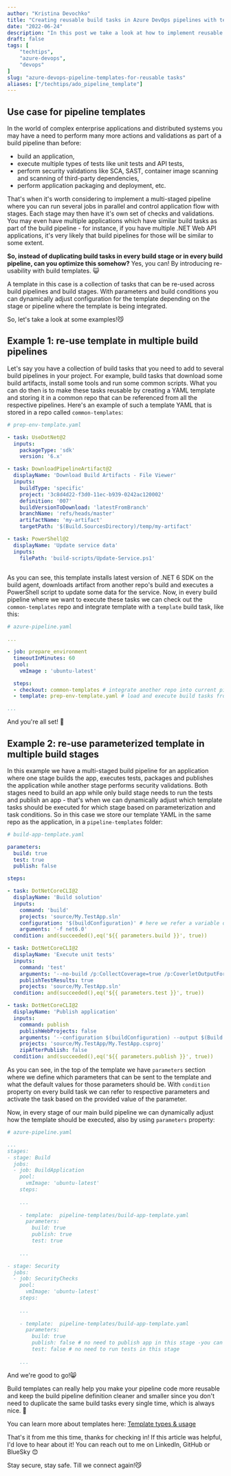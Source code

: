 ```yaml
---
author: "Kristina Devochko"
title: "Creating reusable build tasks in Azure DevOps pipelines with templates"
date: "2022-06-24"
description: "In this post we take a look at how to implement reusable build tasks in Azure DevOps pipelines with templates."
draft: false
tags: [
    "techtips",
    "azure-devops",
    "devops"
]
slug: "azure-devops-pipeline-templates-for-reusable tasks"
aliases: ["/techtips/ado_pipeline_template"]
---
```


## Use case for pipeline templates

In the world of complex enterprise applications and distributed systems you may have a need to perform many more actions and validations as part of a build pipeline than before:

- build an application,
- execute multiple types of tests like unit tests and API tests,
- perform security validations like SCA, SAST, container image scanning and scanning of third-party dependencies,
- perform application packaging and deployment,
etc.

That\'s when it\'s worth considering to implement a multi-staged pipeline where you can run several jobs in parallel and control application flow with stages. Each stage may then have it\'s own set of checks and validations. You may even have multiple applications which have similar build tasks as part of the build pipeline - for instance, if you have multiple .NET Web API applications, it\'s very likely that build pipelines for those will be similar to some extent.

**So, instead of duplicating build tasks in every build stage or in every build pipeline, can you optimize this somehow?** Yes, you can! By introducing re-usability with build templates. 😺

A template in this case is a collection of tasks that can be re-used across build pipelines and build stages. With parameters and build conditions you can dynamically adjust configuration for the template depending on the stage or pipeline where the template is being integrated.

So, let\'s take a look at some examples!😼

## Example 1: re-use template in multiple build pipelines

Let\'s say you have a collection of build tasks that you need to add to several build pipelines in your project. For example, build tasks that download some build artifacts, install some tools and run some common scripts. What you can do then is to make these tasks reusable by creating a YAML template and storing it in a common repo that can be referenced from all the respective pipelines. Here\'s an example of such a template YAML that is stored in a repo called ```common-templates```:

```yaml
# prep-env-template.yaml

- task: UseDotNet@2
  inputs:
    packageType: 'sdk'
    version: '6.x'

- task: DownloadPipelineArtifact@2
  displayName: 'Download Build Artifacts - File Viewer'
  inputs:
    buildType: 'specific'
    project: '3c8d4d22-f3d0-11ec-b939-0242ac120002'
    definition: '007'
    buildVersionToDownload: 'latestFromBranch'
    branchName: 'refs/heads/master'
    artifactName: 'my-artifact'
    targetPath: '$(Build.SourcesDirectory)/temp/my-artifact'

- task: PowerShell@2
  displayName: 'Update service data'
  inputs:
    filePath: 'build-scripts/Update-Service.ps1'
    
```

As you can see, this template installs latest version of .NET 6 SDK on the build agent, downloads artifact from another repo\'s build and executes a PowerShell script to update some data for the service. Now, in every build pipeline where we want to execute these tasks we can check out the ```common-templates``` repo and integrate template with a ```template``` build task, like this:

```yaml
# azure-pipeline.yaml

... 

- job: prepare_environment
  timeoutInMinutes: 60
  pool:
    vmImage : 'ubuntu-latest'

  steps:
  - checkout: common-templates # integrate another repo into current pipeline
  - template: prep-env-template.yaml # load and execute build tasks from provided template

...

```

And you\'re all set! 🤟

## Example 2: re-use parameterized template in multiple build stages

In this example we have a multi-staged build pipeline for an application where one stage builds the app, executes tests, packages and publishes the application while another stage performs security validations. Both stages need to build an app while only build stage needs to run the tests and publish an app - that\'s when we can dynamically adjust which template tasks should be executed for which stage based on parameterization and task conditions. So in this case we store our template YAML in the same repo as the application, in a ```pipeline-templates``` folder:

```yaml
# build-app-template.yaml

parameters:  
  build: true
  test: true
  publish: false

steps:

- task: DotNetCoreCLI@2
  displayName: 'Build solution'
  inputs:
    command: 'build'
    projects: 'source/My.TestApp.sln'
    configuration: '$(buildConfiguration)' # here we refer a variable defined in main build pipeline definition
    arguments: '-f net6.0'
  condition: and(succeeded(),eq('${{ parameters.build }}', true))

- task: DotNetCoreCLI@2
  displayName: 'Execute unit tests'
  inputs:
    command: 'test'
    arguments: '--no-build /p:CollectCoverage=true /p:CoverletOutputFormat=opencover /p:CoverletOutput=./CodeCoverage/my-testapp/'
    publishTestResults: true
    projects: 'source/My.TestApp.sln'
  condition: and(succeeded(),eq('${{ parameters.test }}', true))

- task: DotNetCoreCLI@2
  displayName: 'Publish application'
  inputs:
    command: publish
    publishWebProjects: false
    arguments: '--configuration $(buildConfiguration) --output $(Build.ArtifactStagingDirectory)/pub-output'
    projects: 'source/My.TestApp/My.TestApp.csproj'
    zipAfterPublish: false
  condition: and(succeeded(),eq('${{ parameters.publish }}', true))

```

As you can see, in the top of the template we have ```parameters``` section where we define which parameters that can be sent to the template and what the default values for those parameters should be. With ```condition``` property on every build task we can refer to respective parameters and activate the task based on the provided value of the parameter.

Now, in every stage of our main build pipeline we can dynamically adjust how the template should be executed, also by using ```parameters``` property:

```yaml
# azure-pipeline.yaml

...
stages:
- stage: Build
  jobs:
  - job: BuildApplication
    pool:
      vmImage: 'ubuntu-latest'
    steps:
    
    ...
    
    - template:  pipeline-templates/build-app-template.yaml
      parameters:
        build: true
        publish: true
        test: true
    
    ...

- stage: Security
  jobs:
  - job: SecurityChecks
    pool:
      vmImage: 'ubuntu-latest'
    steps:
    
    ...
    
    - template:  pipeline-templates/build-app-template.yaml
      parameters:
        build: true
        publish: false # no need to publish app in this stage -you can also skip providing this parameter - then default value will be used which is also 'false'
        test: false # no need to run tests in this stage
    
    ...

```

And we\'re good to go!😸

Build templates can really help you make your pipeline code more reusable and keep the build pipeline definition cleaner and smaller since you don\'t need to duplicate the same build tasks every single time, which is always nice. 💖

You can learn more about templates here: [Template types & usage](https://docs.microsoft.com/en-us/azure/devops/pipelines/process/templates?view=azure-devops)

That's it from me this time, thanks for checking in!
If this article was helpful, I'd love to hear about it! You can reach out to me on LinkedIn, GitHub or BlueSky 😊

Stay secure, stay safe.
Till we connect again!😼
